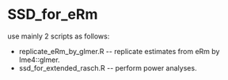 # SSD_for_eRm
use mainly 2 scripts as follows:
- replicate_eRm_by_glmer.R
-- replicate estimates from eRm by lme4::glmer.
- ssd_for_extended_rasch.R
-- perform power analyses.
